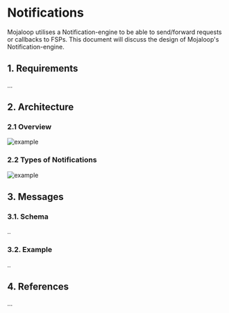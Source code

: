 # Notifications

Mojaloop utilises a Notification-engine to be able to send/forward requests or callbacks to FSPs. This document will discuss the design of Mojaloop's Notification-engine.

## 1. Requirements

...

## 2. Architecture

### 2.1 Overview

![example](assets/diagrams/architecture/example.svg)

### 2.2 Types of Notifications

![example](assets/diagrams/architecture/example.svg)

## 3. Messages

### 3.1. Schema

..

### 3.2. Example

..

## 4. References

...

